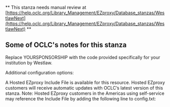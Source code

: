 ** This stanza needs manual review at [https://help.oclc.org/Library_Management/EZproxy/Database_stanzas/WestlawNext](https://help.oclc.org/Library_Management/EZproxy/Database_stanzas/WestlawNext) **

## Some of OCLC's notes for this stanza

Replace YOURSPONSORSHIP with the code provided specifically for your institution by Westlaw.

Additional configuration options:

A Hosted EZproxy Include File is available for this resource. Hosted EZproxy customers will receive automatic updates with OCLC&rsquo;s latest version of this stanza. Note: Hosted EZproxy customers in the Americas using self-service may reference the Include File by adding the following line to config.txt:

&nbsp;
